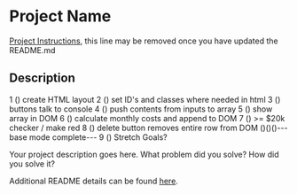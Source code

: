 # Project Name

[Project Instructions](./INSTRUCTIONS.md), this line may be removed once you have updated the README.md

## Description

1 () create HTML layout
2 () set ID's and classes where needed in html
3 () buttons talk to console
4 () push contents from inputs to array
5 () show array in DOM
6 () calculate monthly costs and append to DOM
7 () >= $20k checker / make red
8 () delete button removes entire row from DOM
()()()---base mode complete---
9 () Stretch Goals?

Your project description goes here. What problem did you solve? How did you solve it?

Additional README details can be found [here](https://github.com/PrimeAcademy/readme-template/blob/master/README.md).
